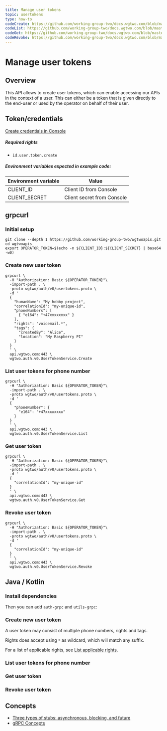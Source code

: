 ```yaml
---
title: Manage user tokens
topic: usertokens
type: how-to
codeCreate: https://github.com/working-group-two/docs.wgtwo.com/blob/master/examples/usertokens/src/main/kotlin/CreateUserToken.kt
codeList: https://github.com/working-group-two/docs.wgtwo.com/blob/master/examples/usertokens/src/main/kotlin/ListUserToken.kt
codeGet: https://github.com/working-group-two/docs.wgtwo.com/blob/master/examples/usertokens/src/main/kotlin/GetUserToken.kt
codeRevoke: https://github.com/working-group-two/docs.wgtwo.com/blob/master/examples/usertokens/src/main/kotlin/RevokeUserToken.kt
---
```


# Manage user tokens

## Overview

This API allows to create user tokens, which can enable accessing our APIs in the context of a user. This can either be
a token that is given directly to the end-user or used by the operator on behalf of their user.

## Token/credentials
[Create credentials in Console](https://console.wgtwo.com/api-keys-redirect)

##### Required rights
- `id.user.token.create`

##### Environment variables expected in example code:

| Environment variable | Value                      |
|----------------------|----------------------------|
| CLIENT_ID            | Client ID from Console     |
| CLIENT_SECRET        | Client secret from Console |

## grpcurl

### Initial setup

```shell script
git clone --depth 1 https://github.com/working-group-two/wgtwoapis.git
cd wgtwoapis
export OPERATOR_TOKEN=$(echo -n ${CLIENT_ID}:${CLIENT_SECRET} | base64 -w0)
```

### Create new user token
```shell script
grpcurl \
  -H "Authorization: Basic ${OPERATOR_TOKEN}"\
  -import-path . \
  -proto wgtwo/auth/v0/usertokens.proto \
  -d '
  {
    "humanName": "My hobby project",
    "correlationId": "my-unique-id",
    "phoneNumbers": [
      { "e164": "+47xxxxxxxx" }
    ],
    "rights": "voicemail.*",
    "tags": {
      "createdBy": "Alice",
      "location": "My Raspberry PI"
    }
  }
  ' \
  api.wgtwo.com:443 \
  wgtwo.auth.v0.UserTokenService.Create
```

### List user tokens for phone number
```shell script
grpcurl \
  -H "Authorization: Basic ${OPERATOR_TOKEN}"\
  -import-path . \
  -proto wgtwo/auth/v0/usertokens.proto \
  -d '
  {
    "phoneNumber": {
      "e164": "+47xxxxxxxx"
    }
  }
  ' \
  api.wgtwo.com:443 \
  wgtwo.auth.v0.UserTokenService.List
```

### Get user token
```shell script
grpcurl \
  -H "Authorization: Basic ${OPERATOR_TOKEN}"\
  -import-path . \
  -proto wgtwo/auth/v0/usertokens.proto \
  -d '
  {
    "correlationId": "my-unique-id"
  }
  ' \
  api.wgtwo.com:443 \
  wgtwo.auth.v0.UserTokenService.Get
```

### Revoke user token
```shell script
grpcurl \
  -H "Authorization: Basic ${OPERATOR_TOKEN}"\
  -import-path . \
  -proto wgtwo/auth/v0/usertokens.proto \
  -d '
  {
    "correlationId": "my-unique-id"
  }
  ' \
  api.wgtwo.com:443 \
  wgtwo.auth.v0.UserTokenService.Revoke
```

## Java / Kotlin

### Install dependencies
<JitpackDependency />

Then you can add `auth-grpc` and `utils-grpc`:

<ClientDependencies :clients="['auth-grpc', 'utils-grpc']"/>

### Create new user token
A user token may consist of multiple phone numbers, rights and tags.

Rights does accept using `*` as wildcard, which will match any suffix.

For a list of applicable rights, see [List applicable rights](../list-applicable-rights/).

<GithubCode :to="$frontmatter.codeCreate" />

### List user tokens for phone number
<GithubCode :to="$frontmatter.codeList" />

### Get user token
<GithubCode :to="$frontmatter.codeGet" />

### Revoke user token
<GithubCode :to="$frontmatter.codeRevoke" />

## Concepts
* [Three types of stubs: asynchronous, blocking, and future](https://grpc.io/docs/reference/java/generated-code/)
* [gRPC Concepts](https://grpc.io/docs/guides/concepts/)
